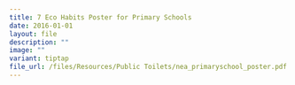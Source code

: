 ```yaml
---
title: 7 Eco Habits Poster for Primary Schools
date: 2016-01-01
layout: file
description: ""
image: ""
variant: tiptap
file_url: /files/Resources/Public Toilets/nea_primaryschool_poster.pdf
---
```


